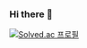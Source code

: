 ### Hi there 👋
[![Solved.ac
프로필](http://mazassumnida.wtf/api/v2/generate_badge?boj={ghlim909})](https://solved.ac/{ghlim909})
<!--
**limgeonho/limgeonho** is a ✨ _special_ ✨ repository because its `README.md` (this file) appears on your GitHub profile.

Here are some ideas to get you started:

- 🔭 I’m currently working on ...
- 🌱 I’m currently learning ...
- 👯 I’m looking to collaborate on ...
- 🤔 I’m looking for help with ...
- 💬 Ask me about ...
- 📫 How to reach me: ...
- 😄 Pronouns: ...
- ⚡ Fun fact: ...
-->
